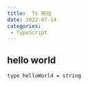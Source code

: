 ```yaml
---
title:  Ts 挑战
date: 2022-07-14
categories: 
 - TypeScript
---
```

<Boxx type='tip' />


## hello world

```Ts
type helloWorld = string
```

## 
